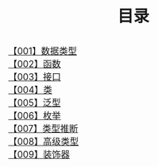 
<style>
p{
  line-height:1.5;
}
.line a{
  font-size:18px;
}

</style>
<p style = "font-size:32px;font-weight:bold;text-align:center;">目录</p>

<div class = "line"><a href = "/Home/typescript/ts001">【001】数据类型</a></div>
<div class = "line"><a href = "/Home/typescript/ts002">【002】函数</a></div>
<div class = "line"><a href = "/Home/typescript/ts003">【003】接口</a></div>
<div class = "line"><a href = "/Home/typescript/ts004">【004】类</a></div>
<div class = "line"><a href = "/Home/typescript/ts005">【005】泛型</a></div>
<div class = "line"><a href = "/Home/typescript/ts006">【006】枚举</a></div>
<div class = "line"><a href = "/Home/typescript/ts007">【007】类型推断</a></div>
<div class = "line"><a href = "/Home/typescript/ts008">【008】高级类型</a></div>
<div class = "line"><a href = "/Home/typescript/ts009">【009】装饰器</a></div>

